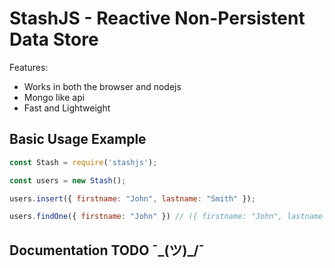 # StashJS - Reactive Non-Persistent Data Store

Features:
- Works in both the browser and nodejs
- Mongo like api
- Fast and Lightweight

## Basic Usage Example

```javascript
const Stash = require('stashjs');

const users = new Stash();

users.insert({ firstname: "John", lastname: "Smith" });

users.findOne({ firstname: "John" }) // ({ firstname: "John", lastname: "Smith" }
```

## Documentation TODO ¯\_(ツ)_/¯